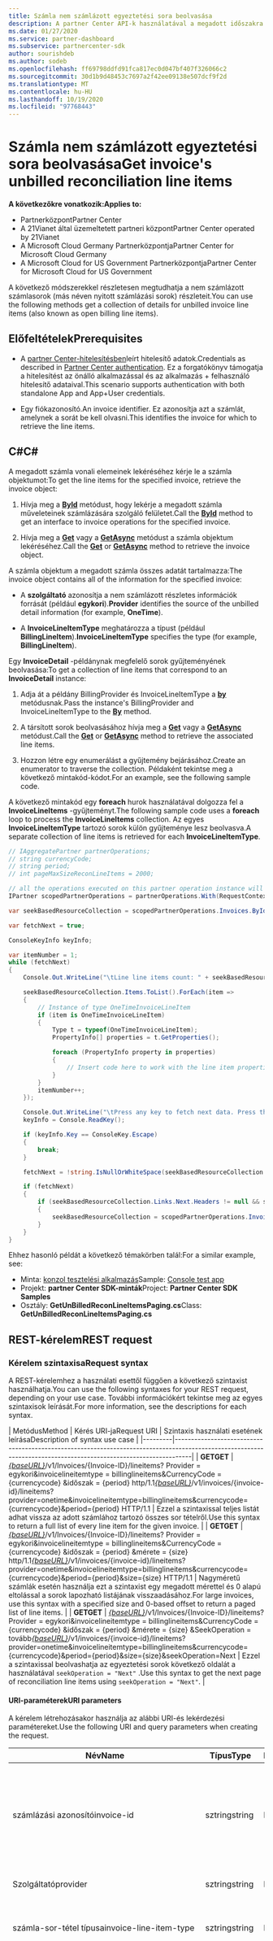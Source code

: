 ```yaml
---
title: Számla nem számlázott egyeztetési sora beolvasása
description: A partner Center API-k használatával a megadott időszakra vonatkozó, nem számlázott egyeztetési sor részleteinek gyűjteményét szerezheti be.
ms.date: 01/27/2020
ms.service: partner-dashboard
ms.subservice: partnercenter-sdk
author: sourishdeb
ms.author: sodeb
ms.openlocfilehash: ff69798ddfd91fca817ec0d047bf407f326066c2
ms.sourcegitcommit: 30d1b9d48453c7697a2f42ee09138e507dcf9f2d
ms.translationtype: MT
ms.contentlocale: hu-HU
ms.lasthandoff: 10/19/2020
ms.locfileid: "97768443"
---
```

# <a name="get-invoices-unbilled-reconciliation-line-items"></a><span data-ttu-id="f2c50-103">Számla nem számlázott egyeztetési sora beolvasása</span><span class="sxs-lookup"><span data-stu-id="f2c50-103">Get invoice's unbilled reconciliation line items</span></span>

<span data-ttu-id="f2c50-104">**A következőkre vonatkozik:**</span><span class="sxs-lookup"><span data-stu-id="f2c50-104">**Applies to:**</span></span>

- <span data-ttu-id="f2c50-105">Partnerközpont</span><span class="sxs-lookup"><span data-stu-id="f2c50-105">Partner Center</span></span>
- <span data-ttu-id="f2c50-106">A 21Vianet által üzemeltetett partneri központ</span><span class="sxs-lookup"><span data-stu-id="f2c50-106">Partner Center operated by 21Vianet</span></span>
- <span data-ttu-id="f2c50-107">A Microsoft Cloud Germany Partnerközpontja</span><span class="sxs-lookup"><span data-stu-id="f2c50-107">Partner Center for Microsoft Cloud Germany</span></span>
- <span data-ttu-id="f2c50-108">A Microsoft Cloud for US Government Partnerközpontja</span><span class="sxs-lookup"><span data-stu-id="f2c50-108">Partner Center for Microsoft Cloud for US Government</span></span>

<span data-ttu-id="f2c50-109">A következő módszerekkel részletesen megtudhatja a nem számlázott számlasorok (más néven nyitott számlázási sorok) részleteit.</span><span class="sxs-lookup"><span data-stu-id="f2c50-109">You can use the following methods get a collection of details for unbilled invoice line items (also known as open billing line items).</span></span>

## <a name="prerequisites"></a><span data-ttu-id="f2c50-110">Előfeltételek</span><span class="sxs-lookup"><span data-stu-id="f2c50-110">Prerequisites</span></span>

- <span data-ttu-id="f2c50-111">A [partner Center-hitelesítésben](partner-center-authentication.md)leírt hitelesítő adatok.</span><span class="sxs-lookup"><span data-stu-id="f2c50-111">Credentials as described in [Partner Center authentication](partner-center-authentication.md).</span></span> <span data-ttu-id="f2c50-112">Ez a forgatókönyv támogatja a hitelesítést az önálló alkalmazással és az alkalmazás + felhasználó hitelesítő adataival.</span><span class="sxs-lookup"><span data-stu-id="f2c50-112">This scenario supports authentication with both standalone App and App+User credentials.</span></span>

- <span data-ttu-id="f2c50-113">Egy fiókazonosító.</span><span class="sxs-lookup"><span data-stu-id="f2c50-113">An invoice identifier.</span></span> <span data-ttu-id="f2c50-114">Ez azonosítja azt a számlát, amelynek a sorát be kell olvasni.</span><span class="sxs-lookup"><span data-stu-id="f2c50-114">This identifies the invoice for which to retrieve the line items.</span></span>

## <a name="c"></a><span data-ttu-id="f2c50-115">C\#</span><span class="sxs-lookup"><span data-stu-id="f2c50-115">C\#</span></span>

<span data-ttu-id="f2c50-116">A megadott számla vonali elemeinek lekéréséhez kérje le a számla objektumot:</span><span class="sxs-lookup"><span data-stu-id="f2c50-116">To get the line items for the specified invoice, retrieve the invoice object:</span></span>

1. <span data-ttu-id="f2c50-117">Hívja meg a [**ById**](/dotnet/api/microsoft.store.partnercenter.invoices.iinvoicecollection.byid) metódust, hogy lekérje a megadott számla műveleteinek számlázására szolgáló felületet.</span><span class="sxs-lookup"><span data-stu-id="f2c50-117">Call the [**ById**](/dotnet/api/microsoft.store.partnercenter.invoices.iinvoicecollection.byid) method to get an interface to invoice operations for the specified invoice.</span></span>

2. <span data-ttu-id="f2c50-118">Hívja meg a [**Get**](/dotnet/api/microsoft.store.partnercenter.invoices.iinvoice.get) vagy a [**GetAsync**](/dotnet/api/microsoft.store.partnercenter.invoices.iinvoice.getasync) metódust a számla objektum lekéréséhez.</span><span class="sxs-lookup"><span data-stu-id="f2c50-118">Call the [**Get**](/dotnet/api/microsoft.store.partnercenter.invoices.iinvoice.get) or [**GetAsync**](/dotnet/api/microsoft.store.partnercenter.invoices.iinvoice.getasync) method to retrieve the invoice object.</span></span>

<span data-ttu-id="f2c50-119">A számla objektum a megadott számla összes adatát tartalmazza:</span><span class="sxs-lookup"><span data-stu-id="f2c50-119">The invoice object contains all of the information for the specified invoice:</span></span>

- <span data-ttu-id="f2c50-120">A **szolgáltató** azonosítja a nem számlázott részletes információk forrását (például **egykori**).</span><span class="sxs-lookup"><span data-stu-id="f2c50-120">**Provider** identifies the source of the unbilled detail information (for example, **OneTime**).</span></span>

- <span data-ttu-id="f2c50-121">A **InvoiceLineItemType** meghatározza a típust (például **BillingLineItem**).</span><span class="sxs-lookup"><span data-stu-id="f2c50-121">**InvoiceLineItemType** specifies the type (for example, **BillingLineItem**).</span></span>

<span data-ttu-id="f2c50-122">Egy **InvoiceDetail** -példánynak megfelelő sorok gyűjteményének beolvasása:</span><span class="sxs-lookup"><span data-stu-id="f2c50-122">To get a collection of line items that correspond to an **InvoiceDetail** instance:</span></span>

1. <span data-ttu-id="f2c50-123">Adja át a példány BillingProvider és InvoiceLineItemType a [**by**](/dotnet/api/microsoft.store.partnercenter.invoices.iinvoice.by) metódusnak.</span><span class="sxs-lookup"><span data-stu-id="f2c50-123">Pass the instance's BillingProvider and InvoiceLineItemType to the [**By**](/dotnet/api/microsoft.store.partnercenter.invoices.iinvoice.by) method.</span></span>

2. <span data-ttu-id="f2c50-124">A társított sorok beolvasásához hívja meg a [**Get**](/dotnet/api/microsoft.store.partnercenter.invoices.iinvoice.get) vagy a [**GetAsync**](/dotnet/api/microsoft.store.partnercenter.invoices.iinvoice.getasync) metódust.</span><span class="sxs-lookup"><span data-stu-id="f2c50-124">Call the [**Get**](/dotnet/api/microsoft.store.partnercenter.invoices.iinvoice.get) or [**GetAsync**](/dotnet/api/microsoft.store.partnercenter.invoices.iinvoice.getasync) method to retrieve the associated line items.</span></span>

3. <span data-ttu-id="f2c50-125">Hozzon létre egy enumerálást a gyűjtemény bejárásához.</span><span class="sxs-lookup"><span data-stu-id="f2c50-125">Create an enumerator to traverse the collection.</span></span> <span data-ttu-id="f2c50-126">Példaként tekintse meg a következő mintakód-kódot.</span><span class="sxs-lookup"><span data-stu-id="f2c50-126">For an example, see the following sample code.</span></span>

<span data-ttu-id="f2c50-127">A következő mintakód egy **foreach** hurok használatával dolgozza fel a **InvoiceLineItems** -gyűjteményt.</span><span class="sxs-lookup"><span data-stu-id="f2c50-127">The following sample code uses a **foreach** loop to process the **InvoiceLineItems** collection.</span></span> <span data-ttu-id="f2c50-128">Az egyes **InvoiceLineItemType** tartozó sorok külön gyűjteménye lesz beolvasva.</span><span class="sxs-lookup"><span data-stu-id="f2c50-128">A separate collection of line items is retrieved for each **InvoiceLineItemType**.</span></span>

``` csharp
// IAggregatePartner partnerOperations;
// string currencyCode;
// string period;
// int pageMaxSizeReconLineItems = 2000;

// all the operations executed on this partner operation instance will share the same correlation Id but will differ in request Id
IPartner scopedPartnerOperations = partnerOperations.With(RequestContextFactory.Instance.Create(Guid.NewGuid()));

var seekBasedResourceCollection = scopedPartnerOperations.Invoices.ById("unbilled").By("onetime", "billinglineitems", currencyCode, period, pageMaxSizeReconLineItems).Get();

var fetchNext = true;

ConsoleKeyInfo keyInfo;

var itemNumber = 1;
while (fetchNext)
{
    Console.Out.WriteLine("\tLine line items count: " + seekBasedResourceCollection.Items.Count());

    seekBasedResourceCollection.Items.ToList().ForEach(item =>
    {
        // Instance of type OneTimeInvoiceLineItem
        if (item is OneTimeInvoiceLineItem)
        {
            Type t = typeof(OneTimeInvoiceLineItem);
            PropertyInfo[] properties = t.GetProperties();

            foreach (PropertyInfo property in properties)
            {
                // Insert code here to work with the line item properties
            }
        }
        itemNumber++;
    });

    Console.Out.WriteLine("\tPress any key to fetch next data. Press the Escape (Esc) key to quit: \n");
    keyInfo = Console.ReadKey();

    if (keyInfo.Key == ConsoleKey.Escape)
    {
        break;
    }

    fetchNext = !string.IsNullOrWhiteSpace(seekBasedResourceCollection.ContinuationToken);

    if (fetchNext)
    {
        if (seekBasedResourceCollection.Links.Next.Headers != null && seekBasedResourceCollection.Links.Next.Headers.Any())
        {
            seekBasedResourceCollection = scopedPartnerOperations.Invoices.ById("unbilled").By("onetime", "billinglineitems", currencyCode, period, pageMaxSizeReconLineItems).Seek(seekBasedResourceCollection.ContinuationToken, SeekOperation.Next);
        }
    }
}
```

<span data-ttu-id="f2c50-129">Ehhez hasonló példát a következő témakörben talál:</span><span class="sxs-lookup"><span data-stu-id="f2c50-129">For a similar example, see:</span></span>

- <span data-ttu-id="f2c50-130">Minta: [konzol tesztelési alkalmazás](console-test-app.md)</span><span class="sxs-lookup"><span data-stu-id="f2c50-130">Sample: [Console test app](console-test-app.md)</span></span>
- <span data-ttu-id="f2c50-131">Projekt: **partner Center SDK-minták**</span><span class="sxs-lookup"><span data-stu-id="f2c50-131">Project: **Partner Center SDK Samples**</span></span>
- <span data-ttu-id="f2c50-132">Osztály: **GetUnBilledReconLineItemsPaging.cs**</span><span class="sxs-lookup"><span data-stu-id="f2c50-132">Class: **GetUnBilledReconLineItemsPaging.cs**</span></span>

## <a name="rest-request"></a><span data-ttu-id="f2c50-133">REST-kérelem</span><span class="sxs-lookup"><span data-stu-id="f2c50-133">REST request</span></span>

### <a name="request-syntax"></a><span data-ttu-id="f2c50-134">Kérelem szintaxisa</span><span class="sxs-lookup"><span data-stu-id="f2c50-134">Request syntax</span></span>

<span data-ttu-id="f2c50-135">A REST-kérelemhez a használati esettől függően a következő szintaxist használhatja.</span><span class="sxs-lookup"><span data-stu-id="f2c50-135">You can use the following syntaxes for your REST request, depending on your use case.</span></span> <span data-ttu-id="f2c50-136">További információkért tekintse meg az egyes szintaxisok leírását.</span><span class="sxs-lookup"><span data-stu-id="f2c50-136">For more information, see the descriptions for each syntax.</span></span>

 | <span data-ttu-id="f2c50-137">Metódus</span><span class="sxs-lookup"><span data-stu-id="f2c50-137">Method</span></span>  | <span data-ttu-id="f2c50-138">Kérés URI-ja</span><span class="sxs-lookup"><span data-stu-id="f2c50-138">Request URI</span></span>            | <span data-ttu-id="f2c50-139">Szintaxis használati esetének leírása</span><span class="sxs-lookup"><span data-stu-id="f2c50-139">Description of syntax use case</span></span>                                                                                |
|---------|-----------------------------------------------------------------------------------------------------------------------------------------------------------------|
| <span data-ttu-id="f2c50-140">**GET**</span><span class="sxs-lookup"><span data-stu-id="f2c50-140">**GET**</span></span> | <span data-ttu-id="f2c50-141">[*{baseURL}*](partner-center-rest-urls.md)/v1/Invoices/{Invoice-ID}/lineitems? Provider = egykori&invoicelineitemtype = billinglineitems&CurrencyCode = {currencycode} &időszak = {period} http/1.1</span><span class="sxs-lookup"><span data-stu-id="f2c50-141">[*{baseURL}*](partner-center-rest-urls.md)/v1/invoices/{invoice-id}/lineitems?provider=onetime&invoicelineitemtype=billinglineitems&currencycode={currencycode}&period={period} HTTP/1.1</span></span>                              | <span data-ttu-id="f2c50-142">Ezzel a szintaxissal teljes listát adhat vissza az adott számlához tartozó összes sor tételről.</span><span class="sxs-lookup"><span data-stu-id="f2c50-142">Use this syntax to return a full list of every line item for the given invoice.</span></span> |
| <span data-ttu-id="f2c50-143">**GET**</span><span class="sxs-lookup"><span data-stu-id="f2c50-143">**GET**</span></span> | <span data-ttu-id="f2c50-144">[*{baseURL}*](partner-center-rest-urls.md)/v1/Invoices/{Invoice-ID}/lineitems? Provider = egykori&invoicelineitemtype = billinglineitems&CurrencyCode = {currencycode} &időszak = {period} &mérete = {size} http/1.1</span><span class="sxs-lookup"><span data-stu-id="f2c50-144">[*{baseURL}*](partner-center-rest-urls.md)/v1/invoices/{invoice-id}/lineitems?provider=onetime&invoicelineitemtype=billinglineitems&currencycode={currencycode}&period={period}&size={size} HTTP/1.1</span></span>  | <span data-ttu-id="f2c50-145">Nagyméretű számlák esetén használja ezt a szintaxist egy megadott mérettel és 0 alapú eltolással a sorok lapozható listájának visszaadásához.</span><span class="sxs-lookup"><span data-stu-id="f2c50-145">For large invoices, use this syntax with a specified size and 0-based offset to return a paged list of line items.</span></span> |
| <span data-ttu-id="f2c50-146">**GET**</span><span class="sxs-lookup"><span data-stu-id="f2c50-146">**GET**</span></span> | <span data-ttu-id="f2c50-147">[*{baseURL}*](partner-center-rest-urls.md)/v1/Invoices/{Invoice-ID}/lineitems? Provider = egykori&invoicelineitemtype = billinglineitems&CurrencyCode = {currencycode} &időszak = {period} &mérete = {size} &SeekOperation = tovább</span><span class="sxs-lookup"><span data-stu-id="f2c50-147">[*{baseURL}*](partner-center-rest-urls.md)/v1/invoices/{invoice-id}/lineitems?provider=onetime&invoicelineitemtype=billinglineitems&currencycode={currencycode}&period={period}&size={size}&seekOperation=Next</span></span>                               | <span data-ttu-id="f2c50-148">Ezzel a szintaxissal beolvashatja az egyeztetési sorok következő oldalát a használatával `seekOperation = "Next"` .</span><span class="sxs-lookup"><span data-stu-id="f2c50-148">Use this syntax to get the next page of reconciliation line items using `seekOperation = "Next"`.</span></span> |

#### <a name="uri-parameters"></a><span data-ttu-id="f2c50-149">URI-paraméterek</span><span class="sxs-lookup"><span data-stu-id="f2c50-149">URI parameters</span></span>

<span data-ttu-id="f2c50-150">A kérelem létrehozásakor használja az alábbi URI-és lekérdezési paramétereket.</span><span class="sxs-lookup"><span data-stu-id="f2c50-150">Use the following URI and query parameters when creating the request.</span></span>

| <span data-ttu-id="f2c50-151">Név</span><span class="sxs-lookup"><span data-stu-id="f2c50-151">Name</span></span>                   | <span data-ttu-id="f2c50-152">Típus</span><span class="sxs-lookup"><span data-stu-id="f2c50-152">Type</span></span>   | <span data-ttu-id="f2c50-153">Kötelező</span><span class="sxs-lookup"><span data-stu-id="f2c50-153">Required</span></span> | <span data-ttu-id="f2c50-154">Leírás</span><span class="sxs-lookup"><span data-stu-id="f2c50-154">Description</span></span>                                                                     |
|------------------------|--------|----------|---------------------------------------------------------------------------------|
| <span data-ttu-id="f2c50-155">számlázási azonosító</span><span class="sxs-lookup"><span data-stu-id="f2c50-155">invoice-id</span></span>             | <span data-ttu-id="f2c50-156">sztring</span><span class="sxs-lookup"><span data-stu-id="f2c50-156">string</span></span> | <span data-ttu-id="f2c50-157">Igen</span><span class="sxs-lookup"><span data-stu-id="f2c50-157">Yes</span></span>      | <span data-ttu-id="f2c50-158">A számlát azonosító karakterlánc.</span><span class="sxs-lookup"><span data-stu-id="f2c50-158">A string that identifies the invoice.</span></span> <span data-ttu-id="f2c50-159">A nem számlázott becslések lekéréséhez használja a "nem számlázott" lehetőséget.</span><span class="sxs-lookup"><span data-stu-id="f2c50-159">Use 'unbilled' to get unbilled estimates.</span></span> |
| <span data-ttu-id="f2c50-160">Szolgáltató</span><span class="sxs-lookup"><span data-stu-id="f2c50-160">provider</span></span>               | <span data-ttu-id="f2c50-161">sztring</span><span class="sxs-lookup"><span data-stu-id="f2c50-161">string</span></span> | <span data-ttu-id="f2c50-162">Igen</span><span class="sxs-lookup"><span data-stu-id="f2c50-162">Yes</span></span>      | <span data-ttu-id="f2c50-163">A szolgáltató: "egykori".</span><span class="sxs-lookup"><span data-stu-id="f2c50-163">The provider: "OneTime".</span></span>                                                |
| <span data-ttu-id="f2c50-164">számla-sor-tétel típusa</span><span class="sxs-lookup"><span data-stu-id="f2c50-164">invoice-line-item-type</span></span> | <span data-ttu-id="f2c50-165">sztring</span><span class="sxs-lookup"><span data-stu-id="f2c50-165">string</span></span> | <span data-ttu-id="f2c50-166">Igen</span><span class="sxs-lookup"><span data-stu-id="f2c50-166">Yes</span></span>      | <span data-ttu-id="f2c50-167">A számla részleteinek típusa: "BillingLineItems".</span><span class="sxs-lookup"><span data-stu-id="f2c50-167">The type of invoice detail: "BillingLineItems".</span></span>               |
| <span data-ttu-id="f2c50-168">hasPartnerEarnedCredit</span><span class="sxs-lookup"><span data-stu-id="f2c50-168">hasPartnerEarnedCredit</span></span> | <span data-ttu-id="f2c50-169">logikai</span><span class="sxs-lookup"><span data-stu-id="f2c50-169">bool</span></span>   | <span data-ttu-id="f2c50-170">Nem</span><span class="sxs-lookup"><span data-stu-id="f2c50-170">No</span></span>       | <span data-ttu-id="f2c50-171">Az az érték, amely azt jelzi, hogy a rendszer visszaküldi-e a sorban lévő, partner által létrehozott jóváírást</span><span class="sxs-lookup"><span data-stu-id="f2c50-171">The value indicating if to return the line items with partner earned credit applied.</span></span> <span data-ttu-id="f2c50-172">Megjegyzés: ezt a paramétert csak akkor alkalmazza a rendszer, ha a szolgáltató típusa az egykori, a InvoiceLineItemType pedig UsageLineItems.</span><span class="sxs-lookup"><span data-stu-id="f2c50-172">Note: this parameter will be only applied when provider type is OneTime and InvoiceLineItemType is UsageLineItems.</span></span>
| <span data-ttu-id="f2c50-173">currencyCode</span><span class="sxs-lookup"><span data-stu-id="f2c50-173">currencyCode</span></span>           | <span data-ttu-id="f2c50-174">sztring</span><span class="sxs-lookup"><span data-stu-id="f2c50-174">string</span></span> | <span data-ttu-id="f2c50-175">Igen</span><span class="sxs-lookup"><span data-stu-id="f2c50-175">Yes</span></span>      | <span data-ttu-id="f2c50-176">A nem számlázott sorok pénznemkódja.</span><span class="sxs-lookup"><span data-stu-id="f2c50-176">The currency code for the unbilled line items.</span></span>                                  |
| <span data-ttu-id="f2c50-177">period</span><span class="sxs-lookup"><span data-stu-id="f2c50-177">period</span></span>                 | <span data-ttu-id="f2c50-178">sztring</span><span class="sxs-lookup"><span data-stu-id="f2c50-178">string</span></span> | <span data-ttu-id="f2c50-179">Igen</span><span class="sxs-lookup"><span data-stu-id="f2c50-179">Yes</span></span>      | <span data-ttu-id="f2c50-180">A nem számlázott felderítés időtartama.</span><span class="sxs-lookup"><span data-stu-id="f2c50-180">The period for unbilled recon.</span></span> <span data-ttu-id="f2c50-181">Példa: current, Previous.</span><span class="sxs-lookup"><span data-stu-id="f2c50-181">example: current, previous.</span></span>                      |
| <span data-ttu-id="f2c50-182">size</span><span class="sxs-lookup"><span data-stu-id="f2c50-182">size</span></span>                   | <span data-ttu-id="f2c50-183">szám</span><span class="sxs-lookup"><span data-stu-id="f2c50-183">number</span></span> | <span data-ttu-id="f2c50-184">Nem</span><span class="sxs-lookup"><span data-stu-id="f2c50-184">No</span></span>       | <span data-ttu-id="f2c50-185">A visszaadni kívánt elemek maximális száma.</span><span class="sxs-lookup"><span data-stu-id="f2c50-185">The maximum number of items to return.</span></span> <span data-ttu-id="f2c50-186">Az alapértelmezett méret 2000</span><span class="sxs-lookup"><span data-stu-id="f2c50-186">Default size is 2000</span></span>                     |
| <span data-ttu-id="f2c50-187">seekOperation</span><span class="sxs-lookup"><span data-stu-id="f2c50-187">seekOperation</span></span>          | <span data-ttu-id="f2c50-188">sztring</span><span class="sxs-lookup"><span data-stu-id="f2c50-188">string</span></span> | <span data-ttu-id="f2c50-189">No</span><span class="sxs-lookup"><span data-stu-id="f2c50-189">No</span></span>       | <span data-ttu-id="f2c50-190">Állítsa be a seekOperation = Next (Beolvasás) elemet a felderítési sorok következő oldalának beolvasásához.</span><span class="sxs-lookup"><span data-stu-id="f2c50-190">Set seekOperation=Next to get the next page of recon line items.</span></span>                |

### <a name="request-headers"></a><span data-ttu-id="f2c50-191">Kérésfejlécek</span><span class="sxs-lookup"><span data-stu-id="f2c50-191">Request headers</span></span>

<span data-ttu-id="f2c50-192">További információ: a [partneri központ Rest-fejlécei](headers.md).</span><span class="sxs-lookup"><span data-stu-id="f2c50-192">For more information, see [Partner Center REST headers](headers.md).</span></span>

### <a name="request-body"></a><span data-ttu-id="f2c50-193">A kérés törzse</span><span class="sxs-lookup"><span data-stu-id="f2c50-193">Request body</span></span>

<span data-ttu-id="f2c50-194">Nincsenek.</span><span class="sxs-lookup"><span data-stu-id="f2c50-194">None.</span></span>

## <a name="rest-response"></a><span data-ttu-id="f2c50-195">REST-válasz</span><span class="sxs-lookup"><span data-stu-id="f2c50-195">REST response</span></span>

<span data-ttu-id="f2c50-196">Ha a művelet sikeres, a válasz tartalmazza a sor elem részleteinek gyűjteményét.</span><span class="sxs-lookup"><span data-stu-id="f2c50-196">If successful, the response contains the collection of line item details.</span></span>

<span data-ttu-id="f2c50-197">*A sor **ChargeType** az érték **megvásárlása** **újra** van leképezve, és az érték- **visszatérítés** a **megszakításra** van leképezve.*</span><span class="sxs-lookup"><span data-stu-id="f2c50-197">*For the line item **ChargeType**, the value **Purchase** is mapped to **New** and the value **Refund** is mapped to **Cancel**.*</span></span>

### <a name="response-success-and-error-codes"></a><span data-ttu-id="f2c50-198">Válasz sikeres és hibakódok</span><span class="sxs-lookup"><span data-stu-id="f2c50-198">Response success and error codes</span></span>

<span data-ttu-id="f2c50-199">Minden válaszhoz tartozik egy HTTP-állapotkód, amely a sikeres vagy sikertelen és a további hibakeresési adatokat jelzi.</span><span class="sxs-lookup"><span data-stu-id="f2c50-199">Each response comes with an HTTP status code that indicates success or failure and additional debugging information.</span></span> <span data-ttu-id="f2c50-200">A kód, a hiba típusa és a további paraméterek olvasásához használjon hálózati nyomkövetési eszközt.</span><span class="sxs-lookup"><span data-stu-id="f2c50-200">Use a network trace tool to read this code, error type, and additional parameters.</span></span> <span data-ttu-id="f2c50-201">A teljes listát a következő témakörben tekintheti meg: [partner Center Rest](error-codes.md)-hibakódok.</span><span class="sxs-lookup"><span data-stu-id="f2c50-201">For the full list, see [Partner Center REST error codes](error-codes.md).</span></span>

### <a name="request-response-examples"></a><span data-ttu-id="f2c50-202">Kérelem – válasz példák</span><span class="sxs-lookup"><span data-stu-id="f2c50-202">Request-response examples</span></span>

#### <a name="request-response-example-1"></a><span data-ttu-id="f2c50-203">Kérelem – válasz 1. példa</span><span class="sxs-lookup"><span data-stu-id="f2c50-203">Request-response example 1</span></span>

<span data-ttu-id="f2c50-204">A következő részletek a példára vonatkoznak:</span><span class="sxs-lookup"><span data-stu-id="f2c50-204">The following details apply to this example:</span></span>

- <span data-ttu-id="f2c50-205">Szolgáltató: **egykori**</span><span class="sxs-lookup"><span data-stu-id="f2c50-205">Provider: **OneTime**</span></span>
- <span data-ttu-id="f2c50-206">InvoiceLineItemType: **BillingLineItems**</span><span class="sxs-lookup"><span data-stu-id="f2c50-206">InvoiceLineItemType: **BillingLineItems**</span></span>
- <span data-ttu-id="f2c50-207">Időszak: **előző**</span><span class="sxs-lookup"><span data-stu-id="f2c50-207">Period: **Previous**</span></span>

#### <a name="request-example-1"></a><span data-ttu-id="f2c50-208">1. példa kérés</span><span class="sxs-lookup"><span data-stu-id="f2c50-208">Request example 1</span></span>

```http
GET https://api.partnercenter.microsoft.com/v1//invoices/unbilled/lineitems?provider=onetime&invoicelineitemtype=billinglineitems&currencycode=usd&period=previous&size=2000 HTTP/1.1
Authorization: Bearer <token>
Accept: application/json
MS-RequestId: 1234ecb8-37af-45f4-a1a1-358de3ca2b9e
MS-CorrelationId: 5e612512-4345-4bb0-866e-47aeda031234
X-Locale: en-US
MS-PartnerCenter-Application: Partner Center .NET SDK Samples
Host: api.partnercenter.microsoft.com
```

#### <a name="response-example-1"></a><span data-ttu-id="f2c50-209">1. válasz – példa</span><span class="sxs-lookup"><span data-stu-id="f2c50-209">Response example 1</span></span>

```http
HTTP/1.1 200 OK
Content-Length: 2484
Content-Type: application/json; charset=utf-8
MS-CorrelationId: 5e612512-4345-4bb0-866e-47aeda031234
MS-RequestId: 1234ecb8-37af-45f4-a1a1-358de3ca2b9e
MS-CV: bpqyomePDUqrSSYC.0
MS-ServerId: 202010406
Date: Wed, 20 Feb 2019 19:59:27 GMT

{
    "totalCount": 2,
    "items": [
        {
            "partnerId": "0c924e8d-4852-4692-a4d7-7dd0dc09ad80",
            "customerId": "org:d7f565f5-5367-492f-a465-9e2057c5e3c3",
            "customerName": "TEST_TEST_GTM1",
            "customerDomainName": "TESTTESTGTM1.ccsctp.net",
            "customerCountry": "US",
            "invoiceNumber": "",
            "mpnId": "1234567",
            "resellerMpnId": 0,
            "orderId": "HJVtMZMkgQ2miuCiNv0RSr51zQDans0m1",
            "orderDate": "2019-02-04T17:59:52.9460102Z",
            "productId": "DZH318Z0BXWC",
            "skuId": "0002",
            "availabilityId": "DZH318Z0BP8B",
            "productName": "Test WAF-as-a-Service",
            "skuName": "Test WaaS - Medium Plan",
            "chargeType": "New",
            "unitPrice": 820,
            "effectiveUnitPrice": 820,
            "unitType": "",
            "quantity": 1,
            "subtotal": 820,
            "taxTotal": 0,
            "totalForCustomer": 0,
            "currency": "USD",
            "publisherName": "Test Networks, Inc.",
            "publisherId": "21223810",
            "subscriptionDescription": "",
            "subscriptionId": "12345678-9cf0-4a1f-9514-7fcc7fe9d1fe",
            "chargeStartDate": "2019-02-04T09:22:40.1767993-08:00",
            "chargeEndDate": "2019-03-03T09:22:40.1767993-08:00",
            "termAndBillingCycle": "1 Month Subscription",
            "alternateId": "123456ad566",
            "priceAdjustmentDescription": "[\"15.0% Partner earned credit for services managed\"]",
            "discountDetails": "",
            "pricingCurrency": "USD",
            "pcToBCExchangeRate": 1,
            "pcToBCExchangeRateDate": "2019-08-01T00:00:00Z",
            "billableQuantity": 3.1618,
            "meterDescription": "Bandwidth - Data Transfer In (GB) - Zone 2",
            "reservationOrderId": "883d475b-0000-1234-0000-8818752f1234",
            "attributes": {
                "objectType": "OneTimeInvoiceLineItem"
            }
        },
        {
            "partnerId": "0c924e8d-4852-4692-a4d7-7dd0dc09ad80",
            "customerId": "org:d7f565f5-5367-492f-a465-9e2057c5e3c3",
            "customerName": "TEST_TEST_GTM1",
            "customerDomainName": "TESTTESTGTM1.ccsctp.net",
            "customerCountry": "US",
            "invoiceNumber": "",
            "mpnId": "1234567",
            "resellerMpnId": 0,
            "orderId": "Oi2kwDPEOyGEFUkESk3QR4XSxcpvwp1x1",
            "orderDate": "2019-02-04T17:59:53.1628078Z",
            "productId": "DZH318Z0BXWC",
            "skuId": "0005",
            "availabilityId": "DZH318Z0BH9R",
            "productName": "Test WAF-as-a-Service",
            "skuName": "Test WaaS - Large Plan",
            "chargeType": "New",
            "unitPrice": 2598,
            "effectiveUnitPrice": 2598,
            "unitType": "",
            "quantity": 1,
            "subtotal": 2598,
            "taxTotal": 0,
            "totalForCustomer": 0,
            "currency": "USD",
            "publisherName": "Test Networks, Inc.",
            "publisherId": "21223810",
            "subscriptionDescription": "",
            "subscriptionId": "12345678-28db-48c2-8c30-04d7c9455746",
            "chargeStartDate": "2019-02-04T09:22:34.6455294-08:00",
            "chargeEndDate": "2019-03-03T09:22:34.6455294-08:00",
            "termAndBillingCycle": "1 Month Subscription",
            "alternateId": "123456ad566",
            "priceAdjustmentDescription": "[\"15.0% Partner earned credit for services managed\",\"100.0% Tier 1 Discount\"]",
            "discountDetails": "",
            "pricingCurrency": "USD",
            "pcToBCExchangeRate": 1,
            "pcToBCExchangeRateDate": "2019-08-01T00:00:00Z",
            "billableQuantity": 0.737083,
            "meterDescription": "",
            "reservationOrderId": "883d475b-0000-2222-0000-8818752f1234",
            "attributes": {
                "objectType": "OneTimeInvoiceLineItem"
            }
        }
    ],
    "links": {
        "self": {
            "uri": "/invoices/unbilled/lineitems?provider=onetime&invoicelineitemtype=billinglineitems&currencycode=usd&period=previous&size=2000",
            "method": "GET",
            "headers": []
        },
        "next": {
            "uri": "/invoices/unbilled/lineitems?provider=onetime&invoicelineitemtype=billinglineitems&currencycode=usd&period=previous&size=2000&seekOperation=Next",
            "method": "GET",
            "headers": [
                {
                    "key": "MS-ContinuationToken",
                    "value": "AQAAAA=="
                }
            ]
        }
    },
    "attributes": {
        "objectType": "Collection"
    }
}
```

### <a name="request-response-example-2"></a><span data-ttu-id="f2c50-210">Kérelem – válasz 2. példa</span><span class="sxs-lookup"><span data-stu-id="f2c50-210">Request-response example 2</span></span>

<span data-ttu-id="f2c50-211">A következő részletek a példára vonatkoznak:</span><span class="sxs-lookup"><span data-stu-id="f2c50-211">The following details apply to this example:</span></span>

- <span data-ttu-id="f2c50-212">Szolgáltató: **egykori**</span><span class="sxs-lookup"><span data-stu-id="f2c50-212">Provider: **OneTime**</span></span>
- <span data-ttu-id="f2c50-213">InvoiceLineItemType: **BillingLineItems**</span><span class="sxs-lookup"><span data-stu-id="f2c50-213">InvoiceLineItemType: **BillingLineItems**</span></span>
- <span data-ttu-id="f2c50-214">Időszak: **előző**</span><span class="sxs-lookup"><span data-stu-id="f2c50-214">Period: **Previous**</span></span>
- <span data-ttu-id="f2c50-215">SeekOperation: **következő**</span><span class="sxs-lookup"><span data-stu-id="f2c50-215">SeekOperation: **Next**</span></span>

#### <a name="request-example-2"></a><span data-ttu-id="f2c50-216">2. példa a kérelemre</span><span class="sxs-lookup"><span data-stu-id="f2c50-216">Request example 2</span></span>

```http
GET https://api.partnercenter.microsoft.com/v1/invoices/unbilled/lineitems?provider=onetime&invoiceLineItemType=billinglineitems&currencyCode=usd&period=previous&size=2000&seekoperation=next HTTP/1.1
Authorization: Bearer <token>
Accept: application/json
MS-ContinuationToken: d19617b8-fbe5-4684-a5d8-0230972fb0cf,0705c4a9-39f7-4261-ba6d-53e24a9ce47d_a4ayc/80/OGda4BO/1o/V0etpOqiLx1JwB5S3beHW0s=,0d81c700-98b4-4b13-9129-ffd5620f72e7
MS-RequestId: 1234ecb8-37af-45f4-a1a1-358de3ca2b9e
MS-CorrelationId: 5e612512-4345-4bb0-866e-47aeda031234
X-Locale: en-US
MS-PartnerCenter-Application: Partner Center .NET SDK Samples
Host: api.partnercenter.microsoft.com
```

#### <a name="response-example-2"></a><span data-ttu-id="f2c50-217">2. válasz – példa</span><span class="sxs-lookup"><span data-stu-id="f2c50-217">Response example 2</span></span>

```http
HTTP/1.1 200 OK
Content-Length: 2484
Content-Type: application/json; charset=utf-8
MS-CorrelationId: 5e612512-4345-4bb0-866e-47aeda031234
MS-RequestId: 1234ecb8-37af-45f4-a1a1-358de3ca2b9e
MS-CV: bpqyomePDUqrSSYC.0
MS-ServerId: 202010406
Date: Wed, 20 Feb 2019 19:59:27 GMT

{
    "totalCount": 1,
    "items": [
        {
            "partnerId": "0c924e8d-4852-4692-a4d7-7dd0dc09ad80",
            "customerId": "org:d7f565f5-5367-492f-a465-9e2057c5e3c3",
            "customerName": "TEST_TEST_GTM1",
            "customerDomainName": "TESTTESTGTM1.ccsctp.net",
            "customerCountry": "US",
            "invoiceNumber": "",
            "mpnId": "1234567",
            "resellerMpnId": 0,
            "orderId": "Oi2kwDPEOyGEFUkESk3QR4XSxcpvwp1x1",
            "orderDate": "2019-02-04T17:59:53.1628078Z",
            "productId": "DZH318Z0BXWC",
            "skuId": "0005",
            "availabilityId": "DZH318Z0BH9R",
            "productName": "Test WAF-as-a-Service",
            "skuName": "Test WaaS - Large Plan",
            "chargeType": "New",
            "unitPrice": 2598,
            "effectiveUnitPrice": 2598,
            "unitType": "",
            "quantity": 1,
            "subtotal": 2598,
            "taxTotal": 0,
            "totalForCustomer": 0,
            "currency": "USD",
            "publisherName": "Test Networks, Inc.",
            "publisherId": "21223810",
            "subscriptionDescription": "",
            "subscriptionId": "12345678-28db-48c2-8c30-04d7c9455746",
            "chargeStartDate": "2019-02-04T09:22:34.6455294-08:00",
            "chargeEndDate": "2019-03-03T09:22:34.6455294-08:00",
            "termAndBillingCycle": "1 Month Subscription",
            "alternateId": "123456ad566",
            "priceAdjustmentDescription": "[\"15.0% Partner earned credit for services managed\",\"100.0% Tier 1 Discount\"]",
            "discountDetails": "",
            "pricingCurrency": "USD",
            "pcToBCExchangeRate": 1,
            "pcToBCExchangeRateDate": "2019-08-01T00:00:00Z",
            "billableQuantity": 0.737083,
            "meterDescription": "",
            "reservationOrderId": ""
            "attributes": {
                "objectType": "OneTimeInvoiceLineItem"
            }
        }
    ],
    "links": {
        "self": {
             "uri": "/invoices/unbilled/lineitems?provider=onetime&invoicelineitemtype=billinglineitems&currencycode=usd&period=previous&size=2000",
            "method": "GET",
            "headers": []
        }
    },
    "attributes": {
        "objectType": "Collection"
    }
}
```

#### <a name="request-example-3"></a><span data-ttu-id="f2c50-218">3. példa a kérelemre</span><span class="sxs-lookup"><span data-stu-id="f2c50-218">Request example 3</span></span>

```http
GET https://api.partnercenter.microsoft.com/v1/invoices/unbilled/lineitems?provider=OneTime&invoiceLineItemType=UsageLineItems&currencyCode=usd&period=previous&size=2000&seekoperation=next HTTP/1.1
Authorization: Bearer <token>
Accept: application/json
MS-ContinuationToken: d19617b8-fbe5-4684-a5d8-0230972fb0cf,0705c4a9-39f7-4261-ba6d-53e24a9ce47d_a4ayc/80/OGda4BO/1o/V0etpOqiLx1JwB5S3beHW0s=,0d81c700-98b4-4b13-9129-ffd5620f72e7
MS-RequestId: 1234ecb8-37af-45f4-a1a1-358de3ca2b9e
MS-CorrelationId: 5e612512-4345-4bb0-866e-47aeda031234
X-Locale: en-US
MS-PartnerCenter-Application: Partner Center .NET SDK Samples
Host: api.partnercenter.microsoft.com
```

#### <a name="response-example-3"></a><span data-ttu-id="f2c50-219">3. válasz – példa</span><span class="sxs-lookup"><span data-stu-id="f2c50-219">Response example 3</span></span>

```http
HTTP/1.1 200 OK
Content-Length: 2484
Content-Type: application/json; charset=utf-8
MS-CorrelationId: 5e612512-4345-4bb0-866e-47aeda031234
MS-RequestId: 1234ecb8-37af-45f4-a1a1-358de3ca2b9e
MS-CV: bpqyomePDUqrSSYC.0
MS-ServerId: 202010406
Date: Wed, 20 Feb 2019 19:59:27 GMT

{
    "totalCount": 1,
    "items": [
        {
            "partnerId": "0c924e8d-4852-4692-a4d7-7dd0dc09ad80",
            "PartnerName": "testPartner",
            "customerId": "org:d7f565f5-5367-492f-a465-9e2057c5e3c3",
            "customerName": "TEST_TEST_GTM1",
            "customerDomainName": "TESTTESTGTM1.ccsctp.net",
            "invoiceNumber": "T11ETHHDDD",
            "productId": "DZH318Z0BXWC",
            "skuId": "0005",
            "availabilityId": "DZH318Z0BH9R",
            "productName": "Test WAF-as-a-Service",
            "publisherId": "21223810",
            "subscriptionId": "12345678-28db-48c2-8c30-04d7c9455746",
            "subscriptionDescription": "sub description",
            "chargeStartDate": "2019-02-04T09:22:34.6455294-08:00",
            "chargeEndDate": "2019-03-03T09:22:34.6455294-08:00",
            "UsageDate": "2019-02-07T09:22:34.6455294-08:00",
            "MeterType": "type",
            "MeterCategory": "category",
            "MeterId": "21312312312-fdsfsd",
            "MeterSubCategory": "subcategory",
            "MeterName": "meter name",
            "MeterRegion": "meter region",
            "UnitOfMeasure": "11",
            "skuName": "Test WaaS - Large Plan",
            "publisherName": "Test Networks, Inc.",
            "chargeType": "New",
            "unitPrice": 2598,
            "effectiveUnitPrice": 2598,
            "unitType": "",
            "quantity": 1,
            "subtotal": 2598,
            "taxTotal": 0,
            "totalForCustomer": 0,
            "currency": "USD",
            "termAndBillingCycle": "1 Month Subscription",
            "alternateId": "123456ad566",
            "discountDetails": "",
            "providerSource": "All",
            "RateOfPartnerEarnedCredit": 0.15,
            "IsPartnerEarnedCreditApplied": true,
            "attributes": {
                "objectType": "OneTimeInvoiceLineItem"
            }
        }
    ],
    "links": {
        "self": {
             "uri": "/invoices/unbilled/lineitems?provider=all&invoicelineitemtype=billinglineitems&currencycode=usd&period=previous&size=2000",
            "method": "GET",
            "headers": []
        }
    },
    "attributes": {
        "objectType": "Collection"
    }
}
```

